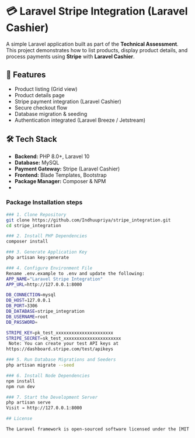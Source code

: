 # 💳 Laravel Stripe Integration (Laravel Cashier)

A simple Laravel application built as part of the **Technical Assessment**.  
This project demonstrates how to list products, display product details, and process payments using **Stripe** with **Laravel Cashier**.

## 🚀 Features

- Product listing (Grid view)
- Product details page
- Stripe payment integration (Laravel Cashier)
- Secure checkout flow
- Database migration & seeding
- Authentication integrated (Laravel Breeze / Jetstream)

## 🛠️ Tech Stack

- **Backend:** PHP 8.0+, Laravel 10  
- **Database:** MySQL  
- **Payment Gateway:** Stripe (Laravel Cashier)  
- **Frontend:** Blade Templates, Bootstrap  
- **Package Manager:** Composer & NPM
- 
### Package Installation steps
```bash
### 1️. Clone Repository
git clone https://github.com/Indhuupriya/stripe_integration.git
cd stripe_integration

### 2️. Install PHP Dependencies
composer install

### 3️. Generate Application Key
php artisan key:generate

### 4️. Configure Environment File
Rename .env.example to .env and update the following:
APP_NAME="Laravel Stripe Integration"
APP_URL=http://127.0.0.1:8000

DB_CONNECTION=mysql
DB_HOST=127.0.0.1
DB_PORT=3306
DB_DATABASE=stripe_integration
DB_USERNAME=root
DB_PASSWORD=

STRIPE_KEY=pk_test_xxxxxxxxxxxxxxxxxxxxxx
STRIPE_SECRET=sk_test_xxxxxxxxxxxxxxxxxxxxxx
 Note: You can create your test API keys at
https://dashboard.stripe.com/test/apikeys

### 5. Run Database Migrations and Seeders
php artisan migrate --seed

### 6️. Install Node Dependencies
npm install
npm run dev

### 7️. Start the Development Server
php artisan serve
Visit → http://127.0.0.1:8000

## License

The Laravel framework is open-sourced software licensed under the [MIT license](https://opensource.org/licenses/MIT).
